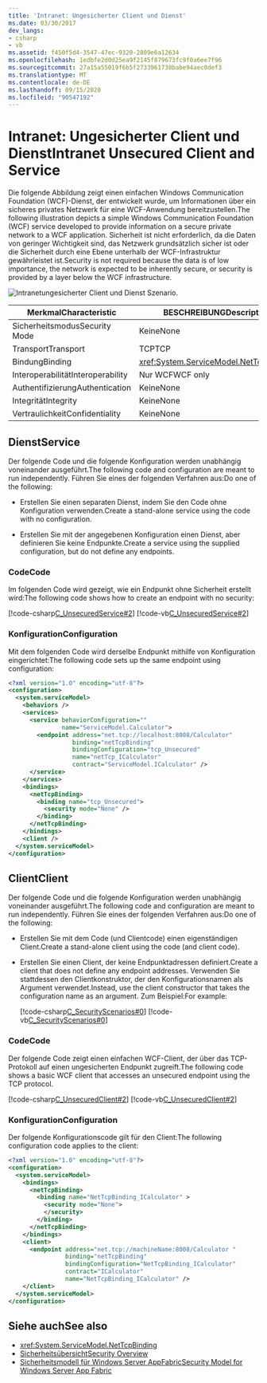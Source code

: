 ```yaml
---
title: 'Intranet: Ungesicherter Client und Dienst'
ms.date: 03/30/2017
dev_langs:
- csharp
- vb
ms.assetid: f450f5d4-3547-47ec-9320-2809e6a12634
ms.openlocfilehash: 1edbfe2d0d25ea9f2145f879673fc9f0a6ee7f96
ms.sourcegitcommit: 27a15a55019f6b5f2733961738babe94aec0def3
ms.translationtype: MT
ms.contentlocale: de-DE
ms.lasthandoff: 09/15/2020
ms.locfileid: "90547192"
---
```

# <a name="intranet-unsecured-client-and-service"></a><span data-ttu-id="0e300-102">Intranet: Ungesicherter Client und Dienst</span><span class="sxs-lookup"><span data-stu-id="0e300-102">Intranet Unsecured Client and Service</span></span>
<span data-ttu-id="0e300-103">Die folgende Abbildung zeigt einen einfachen Windows Communication Foundation (WCF)-Dienst, der entwickelt wurde, um Informationen über ein sicheres privates Netzwerk für eine WCF-Anwendung bereitzustellen.</span><span class="sxs-lookup"><span data-stu-id="0e300-103">The following illustration depicts a simple Windows Communication Foundation (WCF) service developed to provide information on a secure private network to a WCF application.</span></span> <span data-ttu-id="0e300-104">Sicherheit ist nicht erforderlich, da die Daten von geringer Wichtigkeit sind, das Netzwerk grundsätzlich sicher ist oder die Sicherheit durch eine Ebene unterhalb der WCF-Infrastruktur gewährleistet ist.</span><span class="sxs-lookup"><span data-stu-id="0e300-104">Security is not required because the data is of low importance, the network is expected to be inherently secure, or security is provided by a layer below the WCF infrastructure.</span></span>  
  
 ![Intranetungesicherter Client und Dienst Szenario.](./media/intranet-unsecured-client-and-service/unsecured-web-client-service.gif)  
  
|<span data-ttu-id="0e300-106">Merkmal</span><span class="sxs-lookup"><span data-stu-id="0e300-106">Characteristic</span></span>|<span data-ttu-id="0e300-107">BESCHREIBUNG</span><span class="sxs-lookup"><span data-stu-id="0e300-107">Description</span></span>|  
|--------------------|-----------------|  
|<span data-ttu-id="0e300-108">Sicherheitsmodus</span><span class="sxs-lookup"><span data-stu-id="0e300-108">Security Mode</span></span>|<span data-ttu-id="0e300-109">Keine</span><span class="sxs-lookup"><span data-stu-id="0e300-109">None</span></span>|  
|<span data-ttu-id="0e300-110">Transport</span><span class="sxs-lookup"><span data-stu-id="0e300-110">Transport</span></span>|<span data-ttu-id="0e300-111">TCP</span><span class="sxs-lookup"><span data-stu-id="0e300-111">TCP</span></span>|  
|<span data-ttu-id="0e300-112">Bindung</span><span class="sxs-lookup"><span data-stu-id="0e300-112">Binding</span></span>|<xref:System.ServiceModel.NetTcpBinding>|  
|<span data-ttu-id="0e300-113">Interoperabilität</span><span class="sxs-lookup"><span data-stu-id="0e300-113">Interoperability</span></span>|<span data-ttu-id="0e300-114">Nur WCF</span><span class="sxs-lookup"><span data-stu-id="0e300-114">WCF only</span></span>|  
|<span data-ttu-id="0e300-115">Authentifizierung</span><span class="sxs-lookup"><span data-stu-id="0e300-115">Authentication</span></span>|<span data-ttu-id="0e300-116">Keine</span><span class="sxs-lookup"><span data-stu-id="0e300-116">None</span></span>|  
|<span data-ttu-id="0e300-117">Integrität</span><span class="sxs-lookup"><span data-stu-id="0e300-117">Integrity</span></span>|<span data-ttu-id="0e300-118">Keine</span><span class="sxs-lookup"><span data-stu-id="0e300-118">None</span></span>|  
|<span data-ttu-id="0e300-119">Vertraulichkeit</span><span class="sxs-lookup"><span data-stu-id="0e300-119">Confidentiality</span></span>|<span data-ttu-id="0e300-120">Keine</span><span class="sxs-lookup"><span data-stu-id="0e300-120">None</span></span>|  
  
## <a name="service"></a><span data-ttu-id="0e300-121">Dienst</span><span class="sxs-lookup"><span data-stu-id="0e300-121">Service</span></span>  
 <span data-ttu-id="0e300-122">Der folgende Code und die folgende Konfiguration werden unabhängig voneinander ausgeführt.</span><span class="sxs-lookup"><span data-stu-id="0e300-122">The following code and configuration are meant to run independently.</span></span> <span data-ttu-id="0e300-123">Führen Sie eines der folgenden Verfahren aus:</span><span class="sxs-lookup"><span data-stu-id="0e300-123">Do one of the following:</span></span>  
  
- <span data-ttu-id="0e300-124">Erstellen Sie einen separaten Dienst, indem Sie den Code ohne Konfiguration verwenden.</span><span class="sxs-lookup"><span data-stu-id="0e300-124">Create a stand-alone service using the code with no configuration.</span></span>  
  
- <span data-ttu-id="0e300-125">Erstellen Sie mit der angegebenen Konfiguration einen Dienst, aber definieren Sie keine Endpunkte.</span><span class="sxs-lookup"><span data-stu-id="0e300-125">Create a service using the supplied configuration, but do not define any endpoints.</span></span>  
  
### <a name="code"></a><span data-ttu-id="0e300-126">Code</span><span class="sxs-lookup"><span data-stu-id="0e300-126">Code</span></span>  
 <span data-ttu-id="0e300-127">Im folgenden Code wird gezeigt, wie ein Endpunkt ohne Sicherheit erstellt wird:</span><span class="sxs-lookup"><span data-stu-id="0e300-127">The following code shows how to create an endpoint with no security:</span></span>  
  
 [!code-csharp[C_UnsecuredService#2](../../../../samples/snippets/csharp/VS_Snippets_CFX/c_unsecuredservice/cs/source.cs#2)]
 [!code-vb[C_UnsecuredService#2](../../../../samples/snippets/visualbasic/VS_Snippets_CFX/c_unsecuredservice/vb/source.vb#2)]  
  
### <a name="configuration"></a><span data-ttu-id="0e300-128">Konfiguration</span><span class="sxs-lookup"><span data-stu-id="0e300-128">Configuration</span></span>  
 <span data-ttu-id="0e300-129">Mit dem folgenden Code wird derselbe Endpunkt mithilfe von Konfiguration eingerichtet:</span><span class="sxs-lookup"><span data-stu-id="0e300-129">The following code sets up the same endpoint using configuration:</span></span>  
  
```xml  
<?xml version="1.0" encoding="utf-8"?>  
<configuration>  
  <system.serviceModel>  
    <behaviors />  
    <services>  
      <service behaviorConfiguration=""
               name="ServiceModel.Calculator">  
        <endpoint address="net.tcp://localhost:8008/Calculator"
                  binding="netTcpBinding"  
                  bindingConfiguration="tcp_Unsecured"
                  name="netTcp_ICalculator"  
                  contract="ServiceModel.ICalculator" />  
      </service>  
    </services>  
    <bindings>  
      <netTcpBinding>  
        <binding name="tcp_Unsecured">  
          <security mode="None" />  
        </binding>  
      </netTcpBinding>  
    </bindings>  
    <client />  
  </system.serviceModel>  
</configuration>  
```  
  
## <a name="client"></a><span data-ttu-id="0e300-130">Client</span><span class="sxs-lookup"><span data-stu-id="0e300-130">Client</span></span>  
 <span data-ttu-id="0e300-131">Der folgende Code und die folgende Konfiguration werden unabhängig voneinander ausgeführt.</span><span class="sxs-lookup"><span data-stu-id="0e300-131">The following code and configuration are meant to run independently.</span></span> <span data-ttu-id="0e300-132">Führen Sie eines der folgenden Verfahren aus:</span><span class="sxs-lookup"><span data-stu-id="0e300-132">Do one of the following:</span></span>  
  
- <span data-ttu-id="0e300-133">Erstellen Sie mit dem Code (und Clientcode) einen eigenständigen Client.</span><span class="sxs-lookup"><span data-stu-id="0e300-133">Create a stand-alone client using the code (and client code).</span></span>  
  
- <span data-ttu-id="0e300-134">Erstellen Sie einen Client, der keine Endpunktadressen definiert.</span><span class="sxs-lookup"><span data-stu-id="0e300-134">Create a client that does not define any endpoint addresses.</span></span> <span data-ttu-id="0e300-135">Verwenden Sie stattdessen den Clientkonstruktor, der den Konfigurationsnamen als Argument verwendet.</span><span class="sxs-lookup"><span data-stu-id="0e300-135">Instead, use the client constructor that takes the configuration name as an argument.</span></span> <span data-ttu-id="0e300-136">Zum Beispiel:</span><span class="sxs-lookup"><span data-stu-id="0e300-136">For example:</span></span>  
  
     [!code-csharp[C_SecurityScenarios#0](../../../../samples/snippets/csharp/VS_Snippets_CFX/c_securityscenarios/cs/source.cs#0)]
     [!code-vb[C_SecurityScenarios#0](../../../../samples/snippets/visualbasic/VS_Snippets_CFX/c_securityscenarios/vb/source.vb#0)]  
  
### <a name="code"></a><span data-ttu-id="0e300-137">Code</span><span class="sxs-lookup"><span data-stu-id="0e300-137">Code</span></span>  
 <span data-ttu-id="0e300-138">Der folgende Code zeigt einen einfachen WCF-Client, der über das TCP-Protokoll auf einen ungesicherten Endpunkt zugreift.</span><span class="sxs-lookup"><span data-stu-id="0e300-138">The following code shows a basic WCF client that accesses an unsecured endpoint using the TCP protocol.</span></span>  
  
 [!code-csharp[C_UnsecuredClient#2](../../../../samples/snippets/csharp/VS_Snippets_CFX/c_unsecuredclient/cs/source.cs#2)]
 [!code-vb[C_UnsecuredClient#2](../../../../samples/snippets/visualbasic/VS_Snippets_CFX/c_unsecuredclient/vb/source.vb#2)]  
  
### <a name="configuration"></a><span data-ttu-id="0e300-139">Konfiguration</span><span class="sxs-lookup"><span data-stu-id="0e300-139">Configuration</span></span>  
 <span data-ttu-id="0e300-140">Der folgende Konfigurationscode gilt für den Client:</span><span class="sxs-lookup"><span data-stu-id="0e300-140">The following configuration code applies to the client:</span></span>  
  
```xml  
<?xml version="1.0" encoding="utf-8"?>  
<configuration>  
  <system.serviceModel>  
    <bindings>  
      <netTcpBinding>  
        <binding name="NetTcpBinding_ICalculator" >  
          <security mode="None">  
          </security>  
        </binding>  
      </netTcpBinding>  
    </bindings>  
    <client>  
      <endpoint address="net.tcp://machineName:8008/Calculator "  
                binding="netTcpBinding"
                bindingConfiguration="NetTcpBinding_ICalculator"  
                contract="ICalculator"
                name="NetTcpBinding_ICalculator" />  
    </client>  
  </system.serviceModel>  
</configuration>  
```  
  
## <a name="see-also"></a><span data-ttu-id="0e300-141">Siehe auch</span><span class="sxs-lookup"><span data-stu-id="0e300-141">See also</span></span>

- <xref:System.ServiceModel.NetTcpBinding>
- [<span data-ttu-id="0e300-142">Sicherheitsübersicht</span><span class="sxs-lookup"><span data-stu-id="0e300-142">Security Overview</span></span>](security-overview.md)
- <span data-ttu-id="0e300-143">[Sicherheitsmodell für Windows Server AppFabric](/previous-versions/appfabric/ee677202(v=azure.10))</span><span class="sxs-lookup"><span data-stu-id="0e300-143">[Security Model for Windows Server App Fabric](/previous-versions/appfabric/ee677202(v=azure.10))</span></span>
